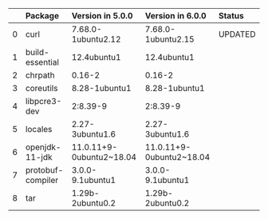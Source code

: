 <!-- markdown-link-check-disable -->

|    | Package           | Version in 5.0.0         | Version in 6.0.0         | Status   |
|---:|:------------------|:-------------------------|:-------------------------|:---------|
|  0 | curl              | 7.68.0-1ubuntu2.12       | 7.68.0-1ubuntu2.15       | UPDATED  |
|  1 | build-essential   | 12.4ubuntu1              | 12.4ubuntu1              |          |
|  2 | chrpath           | 0.16-2                   | 0.16-2                   |          |
|  3 | coreutils         | 8.28-1ubuntu1            | 8.28-1ubuntu1            |          |
|  4 | libpcre3-dev      | 2:8.39-9                 | 2:8.39-9                 |          |
|  5 | locales           | 2.27-3ubuntu1.6          | 2.27-3ubuntu1.6          |          |
|  6 | openjdk-11-jdk    | 11.0.11+9-0ubuntu2~18.04 | 11.0.11+9-0ubuntu2~18.04 |          |
|  7 | protobuf-compiler | 3.0.0-9.1ubuntu1         | 3.0.0-9.1ubuntu1         |          |
|  8 | tar               | 1.29b-2ubuntu0.2         | 1.29b-2ubuntu0.2         |          |